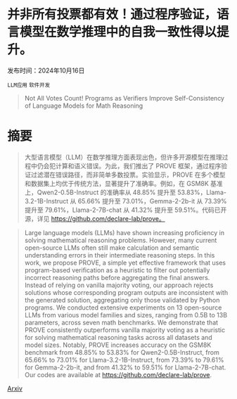 # 并非所有投票都有效！通过程序验证，语言模型在数学推理中的自我一致性得以提升。

发布时间：2024年10月16日

`LLM应用` `软件开发`

> Not All Votes Count! Programs as Verifiers Improve Self-Consistency of Language Models for Math Reasoning

# 摘要

> 大型语言模型（LLM）在数学推理方面表现出色，但许多开源模型在推理过程中仍会犯计算和语义错误。为此，我们推出了 PROVE 框架，通过程序验证过滤潜在错误路径，而非简单多数投票。实验显示，PROVE 在多个模型和数据集上均优于传统方法，显著提升了准确率。例如，在 GSM8K 基准上，Qwen2-0.5B-Instruct 的准确率从 48.85% 提升至 53.83%，Llama-3.2-1B-Instruct 从 65.66% 提升至 73.01%，Gemma-2-2b-it 从 73.39% 提升至 79.61%，Llama-2-7B-chat 从 41.32% 提升至 59.51%。代码已开源，详见 https://github.com/declare-lab/prove。

> Large language models (LLMs) have shown increasing proficiency in solving mathematical reasoning problems. However, many current open-source LLMs often still make calculation and semantic understanding errors in their intermediate reasoning steps. In this work, we propose PROVE, a simple yet effective framework that uses program-based verification as a heuristic to filter out potentially incorrect reasoning paths before aggregating the final answers. Instead of relying on vanilla majority voting, our approach rejects solutions whose corresponding program outputs are inconsistent with the generated solution, aggregating only those validated by Python programs. We conducted extensive experiments on 13 open-source LLMs from various model families and sizes, ranging from 0.5B to 13B parameters, across seven math benchmarks. We demonstrate that PROVE consistently outperforms vanilla majority voting as a heuristic for solving mathematical reasoning tasks across all datasets and model sizes. Notably, PROVE increases accuracy on the GSM8K benchmark from 48.85% to 53.83% for Qwen2-0.5B-Instruct, from 65.66% to 73.01% for Llama-3.2-1B-Instruct, from 73.39% to 79.61% for Gemma-2-2b-it, and from 41.32% to 59.51% for Llama-2-7B-chat. Our codes are available at https://github.com/declare-lab/prove.

[Arxiv](https://arxiv.org/abs/2410.12608)